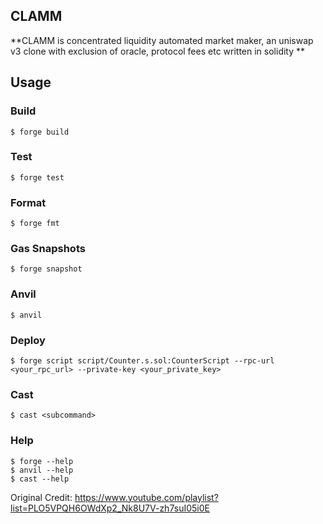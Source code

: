 ## CLAMM

**CLAMM is concentrated liquidity automated market maker, an uniswap v3 clone with exclusion of oracle, protocol fees etc written in solidity **
## Usage

### Build

```shell
$ forge build
```

### Test

```shell
$ forge test
```

### Format

```shell
$ forge fmt
```

### Gas Snapshots

```shell
$ forge snapshot
```

### Anvil

```shell
$ anvil
```

### Deploy

```shell
$ forge script script/Counter.s.sol:CounterScript --rpc-url <your_rpc_url> --private-key <your_private_key>
```

### Cast

```shell
$ cast <subcommand>
```

### Help

```shell
$ forge --help
$ anvil --help
$ cast --help
```

Original Credit: https://www.youtube.com/playlist?list=PLO5VPQH6OWdXp2_Nk8U7V-zh7suI05i0E
